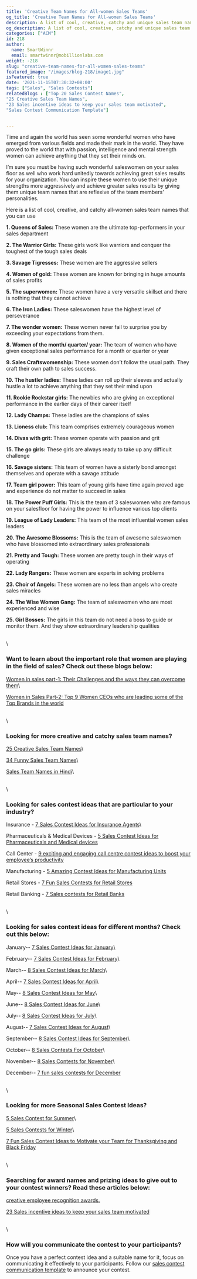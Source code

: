 ```yaml
---
title: 'Creative Team Names for All-women Sales Teams'
og_title: 'Creative Team Names for All-women Sales Teams'
description: A list of cool, creative, catchy and unique sales team names for all-women sales teams
og_description: A list of cool, creative, catchy and unique sales team names for all-women sales teams
categories: ["ACM"]
id: 218
author:
  name: SmartWinnr
  email: smartwinnr@mobillionlabs.com
weight: -218
slug: "creative-team-names-for-all-women-sales-teams"
featured_image: "/images/blog-218/image1.jpg"
isFeatured: true
date: '2021-11-15T07:30:32+08:00'
tags: ["Sales", "Sales Contests"]
relatedBlogs : ["Top 20 Sales Contest Names",
"25 Creative Sales Team Names",
"23 Sales incentive ideas to keep your sales team motivated",
"Sales Contest Communication Template"]


---
```


Time and again the world has seen some wonderful women who have emerged from various fields and made their mark in the world. They have proved to the world that with passion, intelligence and mental strength women can achieve anything that they set their minds on.

I’m sure you must be having such wonderful saleswomen on your sales floor as well who work hard unitedly towards achieving great sales results for your organization. You can inspire these women to use their unique strengths more aggressively and achieve greater sales results by giving them unique team names that are reflexive of the team members’ personalities. 

Here is a list of cool, creative, and catchy all-women sales team names that you can use

**1. Queens of Sales:** These women are the ultimate top-performers in your sales department

**2. The Warrior Girls:** These girls work like warriors and conquer the toughest of the tough sales deals

**3. Savage Tigresses:** These women are the aggressive sellers

**4. Women of gold:** These women are known for bringing in huge amounts of sales profits

**5. The superwomen:** These women have a very versatile skillset and there is nothing that they cannot achieve

**6. The Iron Ladies:** These saleswomen have the highest level of perseverance

**7. The wonder women:** These women never fail to surprise you by exceeding your expectations from them.

**8. Women of the month/ quarter/ year:** The team of women who have given exceptional sales performance for a month or quarter or year

**9. Sales Craftswomenship:** These women don’t follow the usual path. They craft their own path to sales success. 

**10. The hustler ladies:** These ladies can roll up their sleeves and actually hustle a lot to achieve anything that they set their mind upon

**11. Rookie Rockstar girls:** The newbies who are giving an exceptional performance in the earlier days of their career itself

**12. Lady Champs:** These ladies are the champions of sales 

**13. Lioness club:** This team comprises extremely courageous women

**14. Divas with grit:** These women operate with passion and grit

**15. The go girls:** These girls are always ready to take up any difficult challenge

**16. Savage sisters:** This team of women have a sisterly bond amongst themselves and operate with a savage attitude

**17. Team girl power:** This team of young girls have time again proved age and experience do not matter to succeed in sales

**18. The Power Puff Girls:** This is the team of 3 saleswomen who are famous on your salesfloor for having the power to influence various top clients

**19. League of Lady Leaders:** This team of the most influential women sales leaders

**20. The Awesome Blossoms:** This is the team of awesome saleswomen who have blossomed into extraordinary sales professionals

**21. Pretty and Tough:** These women are pretty tough in their ways of operating

**22. Lady Rangers:** These women are experts in solving problems

**23. Choir of Angels:** These women are no less than angels who create sales miracles

**24. The Wise Women Gang:** The team of saleswomen who are most experienced and wise

**25. Girl Bosses:** The girls in this team do not need a boss to guide or monitor them. And they show extraordinary leadership qualities

\
\

### Want to learn about the important role that women are playing in the field of sales? Check out these blogs below:

[Women in sales part-1: Their Challenges and the ways they can overcome them](https://smartwinnr.com/post/women-in-sales-part-1-their-challenges-and-the-ways-they-can-overcome-them/)\

[Women in Sales Part-2: Top 9 Women CEOs who are leading some of the Top Brands in the world](https://smartwinnr.com/post/women-in-sales-part-2-top-9-women-ceo-who-are-leading-some-of-the-top-brands-in-the-world/)

\
\

### Looking for more creative and catchy sales team names?

[25 Creative Sales Team Names](https://www.smartwinnr.com/post/25-creative-sales-team-names/)\

[34 Funny Sales Team Names](https://www.smartwinnr.com/post/funny-sales-team-names/)\

[Sales Team Names in Hindi](https://smartwinnr.com/post/sales-team-names-in-hindi/)\

\
\

### Looking for sales contest ideas that are particular to your industry?

Insurance - [7 Sales Contest Ideas for Insurance Agents](https://smartwinnr.com/post/sales-contests-for-the-insurance-agents/)\

Pharmaceuticals & Medical Devices - [5 Sales Contest Ideas for Pharmaceuticals and Medical devices](https://smartwinnr.com/post/5-sales-contests-for-pharma-and-medical-device-companies/)

Call Center - [9 exciting and engaging call centre contest ideas to boost your employee’s productivity](https://www.smartwinnr.com/post/9-exciting-and-engaging-call-center-contest-ideas-to-boost-your-employee-productivity/)

Manufacturing - [5 Amazing Contest Ideas for Manufacturing Units](https://smartwinnr.com/post/5-amazing-contest-ideas-for-manufacturing-units/)

Retail Stores - [7 Fun Sales Contests for Retail Stores](https://smartwinnr.com/post/7-fun-sales-contests-for-retail-stores/)

Retail Banking - [7 Sales contests for Retail Banks](https://smartwinnr.com/post/7-sales-contests-for-retail-banks/)

\
\

### Looking for sales contest ideas for different months? Check out this below:

January-- [7 Sales Contest Ideas for January](https://www.smartwinnr.com/post/7-sales-contest-ideas-for-january/)\

February-- [7 Sales Contest Ideas for February](https://www.smartwinnr.com/post/7-sales-contest-ideas-for-february/)\

March-- [8 Sales Contest Ideas for March](https://www.smartwinnr.com/post/8-sales-contest-ideas-for-march/)\

April-- [7 Sales Contest Ideas for April](https://www.smartwinnr.com/post/7-sales-contest-ideas-for-april/)\

May-- [8 Sales Contest Ideas for May](https://www.smartwinnr.com/post/8-sales-contest-ideas-for-may/)\ 

June-- [8 Sales Contest Ideas for June](https://www.smartwinnr.com/post/8-sales-contest-ideas-for-june/)\

July-- [8 Sales Contest Ideas for July](https://www.smartwinnr.com/post/8-sales-contest-ideas-for-july-2021/)\

August-- [7 Sales Contest Ideas for August](https://www.smartwinnr.com/post/7-sales-contest-ideas-for-august/)\

September-- [8 Sales Contest Ideas for September](https://www.smartwinnr.com/post/8-sales-contest-ideas-for-september/)\ 

October-- [8 Sales Contests For October](https://smartwinnr.com/post/8-sales-contests-for-october/)\

November-- [8 Sales Contests for November](https://smartwinnr.com/post/8-sales-contests-for-november/)\

December-- [7 fun sales contests for December](https://smartwinnr.com/post/7-fun-sales-contests-for-december/)

\
\

### Looking for more Seasonal Sales Contest Ideas?

[5 Sales Contest for Summer](https://smartwinnr.com/post/5-sales-contest-for-summer/)\

[5 Sales Contests for Winter](https://smartwinnr.com/post/sales-contests-for-winter/)\

[7 Fun Sales Contest Ideas to Motivate your Team for Thanksgiving and Black Friday](https://www.smartwinnr.com/post/7-fun-sales-contest-ideas-to-motivate-your-team-for-thanksgiving-and-black-friday/)

\
\

### Searching for award names and prizing ideas to give out to your contest winners? Read these articles below:

[creative employee recognition awards.](https://www.smartwinnr.com/post/creative-employee-recognition-award-names/)

[23 Sales incentive ideas to keep your sales team motivated](https://www.smartwinnr.com/post/sales-incentive-ideas-to-keep-your-sales-team-motivated/)

\
\

### How will you communicate the contest to your participants?

Once you have a perfect contest idea and a suitable name for it, focus on communicating it effectively to your participants. Follow our [sales contest communication template](https://www.smartwinnr.com/post/sales-contest-communication-template/) to announce your contest.

